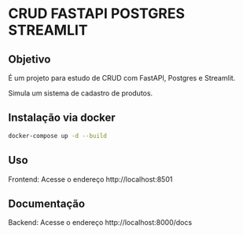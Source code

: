 # CRUD FASTAPI POSTGRES STREAMLIT

## Objetivo

É um projeto para estudo de CRUD com FastAPI, Postgres e Streamlit.

Simula um sistema de cadastro de produtos.

## Instalação via docker

```bash
docker-compose up -d --build
```

## Uso

Frontend:
Acesse o endereço http://localhost:8501

## Documentação

Backend:
Acesse o endereço http://localhost:8000/docs